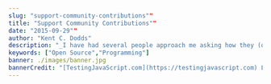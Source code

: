 ```yaml
---
slug: "support-community-contributions""
title: "Support Community Contributions""
date: "2015-09-29""
author: "Kent C. Dodds"
description: "_I have had several people approach me asking how they (or their company) could support my community contributions financially. Some have…_"
keywords: ["Open Source","Programming"]
banner: ./images/banner.jpg
bannerCredit: "[TestingJavaScript.com](https://testingjavascript.com) Learn the smart, efficient way to test any JavaScript application."
---
```

